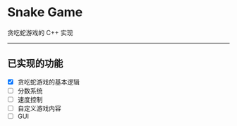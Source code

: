 # Snake Game

贪吃蛇游戏的 C++ 实现

---

## 已实现的功能

- [x] 贪吃蛇游戏的基本逻辑
- [ ] 分数系统
- [ ] 速度控制
- [ ] 自定义游戏内容
- [ ] GUI
